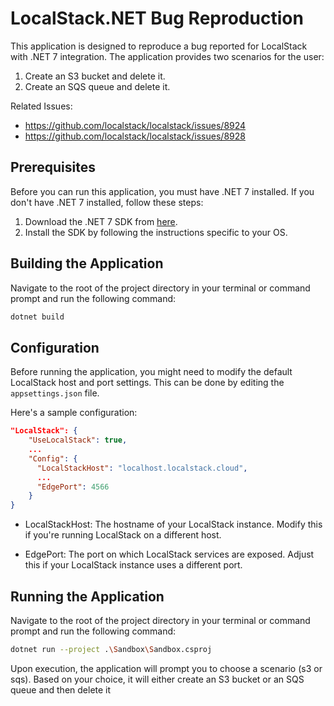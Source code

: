 # LocalStack.NET Bug Reproduction

This application is designed to reproduce a bug reported for LocalStack with .NET 7 integration. The application provides two scenarios for the user:
1. Create an S3 bucket and delete it.
2. Create an SQS queue and delete it.

Related Issues:
- https://github.com/localstack/localstack/issues/8924
- https://github.com/localstack/localstack/issues/8928

## Prerequisites

Before you can run this application, you must have .NET 7 installed. If you don't have .NET 7 installed, follow these steps:

1. Download the .NET 7 SDK from [here](https://dotnet.microsoft.com/download/dotnet/7.0).
2. Install the SDK by following the instructions specific to your OS.

## Building the Application

Navigate to the root of the project directory in your terminal or command prompt and run the following command:

```bash
dotnet build
```

## Configuration

Before running the application, you might need to modify the default LocalStack host and port settings. This can be done by editing the `appsettings.json` file.

Here's a sample configuration:

```json
"LocalStack": {
    "UseLocalStack": true,
    ...
    "Config": {
      "LocalStackHost": "localhost.localstack.cloud",
      ...
      "EdgePort": 4566
    }
}
```

- LocalStackHost: The hostname of your LocalStack instance. Modify this if you're running LocalStack on a different host.

- EdgePort: The port on which LocalStack services are exposed. Adjust this if your LocalStack instance uses a different port.

## Running the Application

Navigate to the root of the project directory in your terminal or command prompt and run the following command:

```bash
dotnet run --project .\Sandbox\Sandbox.csproj
```

Upon execution, the application will prompt you to choose a scenario (s3 or sqs). Based on your choice, it will either create an S3 bucket or an SQS queue and then delete it
